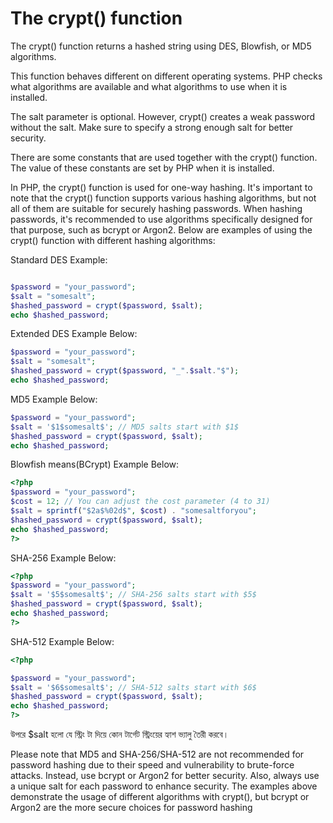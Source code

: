 # The crypt() function

The crypt() function returns a hashed string using DES, Blowfish, or MD5 algorithms.

This function behaves different on different operating systems. PHP checks what algorithms are available and what algorithms to use when it is installed.

The salt parameter is optional. However, crypt() creates a weak password without the salt. Make sure to specify a strong enough salt for better security.

There are some constants that are used together with the crypt() function. The value of these constants are set by PHP when it is installed.


In PHP, the crypt() function is used for one-way hashing. It's important to note that the crypt() function supports various hashing algorithms, but not all of them are suitable for securely hashing passwords. When hashing passwords, it's recommended to use algorithms specifically designed for that purpose, such as bcrypt or Argon2. Below are examples of using the crypt() function with different hashing algorithms:

Standard DES Example:

```php

$password = "your_password";
$salt = "somesalt";
$hashed_password = crypt($password, $salt);
echo $hashed_password;
```

Extended DES Example Below:
```php
$password = "your_password";
$salt = "somesalt";
$hashed_password = crypt($password, "_".$salt."$");
echo $hashed_password;
```

MD5 Example Below:

```php
$password = "your_password";
$salt = '$1$somesalt$'; // MD5 salts start with $1$
$hashed_password = crypt($password, $salt);
echo $hashed_password;
```

Blowfish means(BCrypt) Example Below:

```php
<?php
$password = "your_password";
$cost = 12; // You can adjust the cost parameter (4 to 31)
$salt = sprintf("$2a$%02d$", $cost) . "somesaltforyou";
$hashed_password = crypt($password, $salt);
echo $hashed_password;
?>
```

SHA-256 Example Below:

```php
<?php
$password = "your_password";
$salt = '$5$somesalt$'; // SHA-256 salts start with $5$
$hashed_password = crypt($password, $salt);
echo $hashed_password;
?>
```

SHA-512 Example Below:

```php
<?php

$password = "your_password";
$salt = '$6$somesalt$'; // SHA-512 salts start with $6$
$hashed_password = crypt($password, $salt);
echo $hashed_password;
?>
```

উপরে $salt হলো যে স্ট্রিং টা দিয়ে কোন টার্গেট স্ট্রিংয়ের হ্যাশ ভ্যালু তৈরী করবে।



Please note that MD5 and SHA-256/SHA-512 are not recommended for password hashing due to their speed and vulnerability to brute-force attacks. Instead, use bcrypt or Argon2 for better security. Also, always use a unique salt for each password to enhance security. The examples above demonstrate the usage of different algorithms with crypt(), but bcrypt or Argon2 are the more secure choices for password hashing
